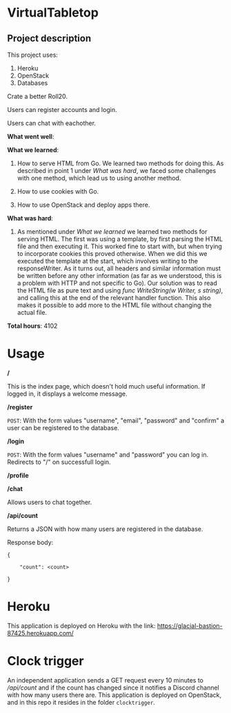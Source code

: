 # VirtualTabletop
## Project description

This project uses:
1. Heroku
2. OpenStack
3. Databases

Crate a better Roll20.

Users can register accounts and login.

Users can chat with eachother.


**What went well**:


**What we learned**:
1. How to serve HTML from Go. We learned two methods for doing this. As described in point 1 under *What was hard*, we faced some challenges with one method, which lead us to using another method.

2. How to use cookies with Go.

3. How to use OpenStack and deploy apps there.


**What was hard**:
1. As mentioned under *What we learned* we learned two methods for serving HTML. The first was using a template, by first parsing the HTML file and then executing it. This worked fine to start with, but when trying to incorporate cookies this proved otherwise. When we did this we executed the template at the start, which involves writing to the responseWriter. As it turns out, all headers and similar information must be written before any other information (as far as we understood, this is a problem with HTTP and not specific to Go). Our solution was to read the HTML file as pure text and using *func WriteString(w Writer, s string)*, and calling this at the end of the relevant handler function. This also makes it possible to add more to the HTML file without changing the actual file.


**Total hours**:
4102


# Usage
**/**

This is the index page, which doesn't hold much useful information. If logged in, it displays a welcome message.

**/register**

```POST```: With the form values "username", "email", "password" and "confirm" a user can be registered to the database.

**/login**

```POST```: With the form values "username" and "password" you can log in. Redirects to "/" on successfull login.


**/profile**



**/chat**

Allows users to chat together.


**/api/count**

Returns a JSON with how many users are registered in the database.

Response body:


```
{

    "count": <count>
    
}
```


# Heroku
This application is deployed on Heroku with the link: https://glacial-bastion-87425.herokuapp.com/


# Clock trigger

An independent application sends a GET request every 10 minutes to */api/count* and if the count has changed since it notifies a Discord channel with how many users there are. This application is deployed on OpenStack, and in this repo it resides in the folder ```clocktrigger```.
